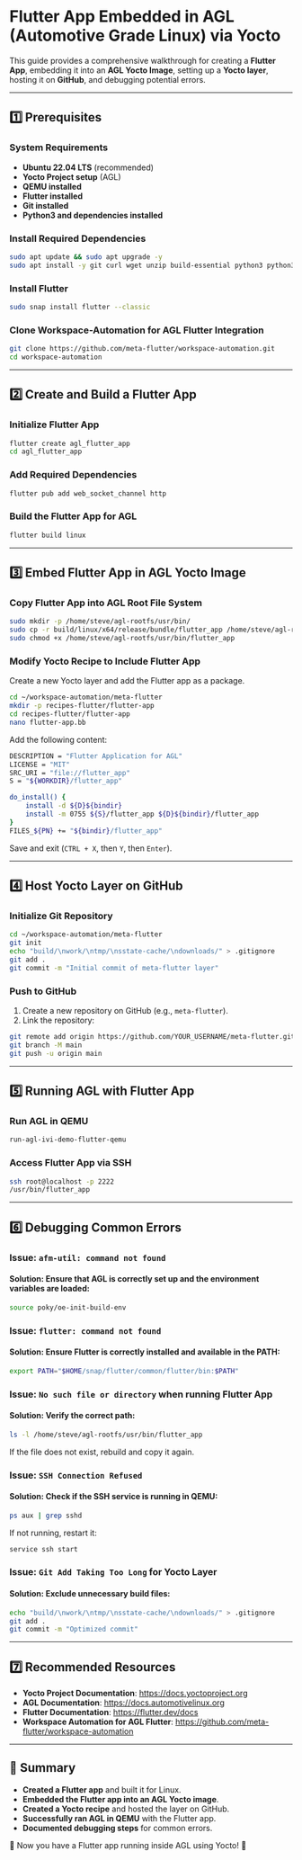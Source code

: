 # Flutter App Embedded in AGL (Automotive Grade Linux) via Yocto

This guide provides a comprehensive walkthrough for creating a **Flutter App**, embedding it into an **AGL Yocto Image**, setting up a **Yocto layer**, hosting it on **GitHub**, and debugging potential errors.

---

## **1️⃣ Prerequisites**
### **System Requirements**
- **Ubuntu 22.04 LTS** (recommended)
- **Yocto Project setup** (AGL)
- **QEMU installed**
- **Flutter installed**
- **Git installed**
- **Python3 and dependencies installed**

### **Install Required Dependencies**
```bash
sudo apt update && sudo apt upgrade -y
sudo apt install -y git curl wget unzip build-essential python3 python3-pip
```

### **Install Flutter**
```bash
sudo snap install flutter --classic
```

### **Clone Workspace-Automation for AGL Flutter Integration**
```bash
git clone https://github.com/meta-flutter/workspace-automation.git
cd workspace-automation
```

---

## **2️⃣ Create and Build a Flutter App**

### **Initialize Flutter App**
```bash
flutter create agl_flutter_app
cd agl_flutter_app
```

### **Add Required Dependencies**
```bash
flutter pub add web_socket_channel http
```

### **Build the Flutter App for AGL**
```bash
flutter build linux
```

---

## **3️⃣ Embed Flutter App in AGL Yocto Image**

### **Copy Flutter App into AGL Root File System**
```bash
sudo mkdir -p /home/steve/agl-rootfs/usr/bin/
sudo cp -r build/linux/x64/release/bundle/flutter_app /home/steve/agl-rootfs/usr/bin/
sudo chmod +x /home/steve/agl-rootfs/usr/bin/flutter_app
```

### **Modify Yocto Recipe to Include Flutter App**
Create a new Yocto layer and add the Flutter app as a package.

```bash
cd ~/workspace-automation/meta-flutter
mkdir -p recipes-flutter/flutter-app
cd recipes-flutter/flutter-app
nano flutter-app.bb
```

Add the following content:
```bash
DESCRIPTION = "Flutter Application for AGL"
LICENSE = "MIT"
SRC_URI = "file://flutter_app"
S = "${WORKDIR}/flutter_app"

do_install() {
    install -d ${D}${bindir}
    install -m 0755 ${S}/flutter_app ${D}${bindir}/flutter_app
}
FILES_${PN} += "${bindir}/flutter_app"
```

Save and exit (`CTRL + X`, then `Y`, then `Enter`).

---

## **4️⃣ Host Yocto Layer on GitHub**

### **Initialize Git Repository**
```bash
cd ~/workspace-automation/meta-flutter
git init
echo "build/\nwork/\ntmp/\nsstate-cache/\ndownloads/" > .gitignore
git add .
git commit -m "Initial commit of meta-flutter layer"
```

### **Push to GitHub**
1. Create a new repository on GitHub (e.g., `meta-flutter`).
2. Link the repository:
```bash
git remote add origin https://github.com/YOUR_USERNAME/meta-flutter.git
git branch -M main
git push -u origin main
```

---

## **5️⃣ Running AGL with Flutter App**

### **Run AGL in QEMU**
```bash
run-agl-ivi-demo-flutter-qemu
```

### **Access Flutter App via SSH**
```bash
ssh root@localhost -p 2222
/usr/bin/flutter_app
```

---

## **6️⃣ Debugging Common Errors**
### **Issue: `afm-util: command not found`**
#### **Solution:** Ensure that AGL is correctly set up and the environment variables are loaded:
```bash
source poky/oe-init-build-env
```

### **Issue: `flutter: command not found`**
#### **Solution:** Ensure Flutter is correctly installed and available in the PATH:
```bash
export PATH="$HOME/snap/flutter/common/flutter/bin:$PATH"
```

### **Issue: `No such file or directory` when running Flutter App**
#### **Solution:** Verify the correct path:
```bash
ls -l /home/steve/agl-rootfs/usr/bin/flutter_app
```
If the file does not exist, rebuild and copy it again.

### **Issue: `SSH Connection Refused`**
#### **Solution:** Check if the SSH service is running in QEMU:
```bash
ps aux | grep sshd
```
If not running, restart it:
```bash
service ssh start
```

### **Issue: `Git Add Taking Too Long` for Yocto Layer**
#### **Solution:** Exclude unnecessary build files:
```bash
echo "build/\nwork/\ntmp/\nsstate-cache/\ndownloads/" > .gitignore
git add .
git commit -m "Optimized commit"
```

---

## **7️⃣ Recommended Resources**
- **Yocto Project Documentation**: https://docs.yoctoproject.org
- **AGL Documentation**: https://docs.automotivelinux.org
- **Flutter Documentation**: https://flutter.dev/docs
- **Workspace Automation for AGL Flutter**: https://github.com/meta-flutter/workspace-automation

---

## **🎯 Summary**
- **Created a Flutter app** and built it for Linux.
- **Embedded the Flutter app into an AGL Yocto image**.
- **Created a Yocto recipe** and hosted the layer on GitHub.
- **Successfully ran AGL in QEMU** with the Flutter app.
- **Documented debugging steps** for common errors.

🚀 Now you have a Flutter app running inside AGL using Yocto! 🎉

